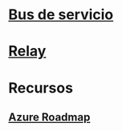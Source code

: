 # [Bus de servicio](/azure/service-bus-messaging)
# [Relay](/azure/service-bus-relay)
# Recursos
## [Azure Roadmap](https://azure.microsoft.com/roadmap/?category=enterprise-integration)
